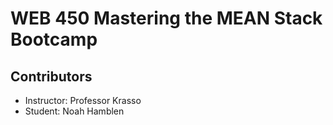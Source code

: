 # WEB 450 Mastering the MEAN Stack Bootcamp

## Contributors

- Instructor: Professor Krasso
- Student: Noah Hamblen
